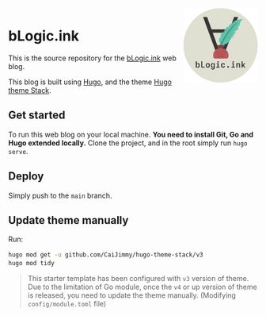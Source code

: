 <img align="right" width="150" alt="logo" src="assets/img/logo.png">

<h1 style="border-bottom:none;">bLogic.ink</h1>

This is the source repository for the [bLogic.ink](https://bLogic.ink) web blog.

This blog is built using [Hugo](https://gohugo.io/), and the theme [Hugo theme Stack](https://github.com/CaiJimmy/hugo-theme-stack).

## Get started

To run this web blog on your local machine. **You need to install Git, Go and Hugo extended locally.**
Clone the project, and in the root simply run `hugo serve`.

## Deploy

Simply push to the `main` branch.  

## Update theme manually

Run:

```bash
hugo mod get -u github.com/CaiJimmy/hugo-theme-stack/v3
hugo mod tidy
```

> This starter template has been configured with `v3` version of theme. Due to the limitation of Go module, once the `v4` or up version of theme is released, you need to update the theme manually. (Modifying `config/module.toml` file)
